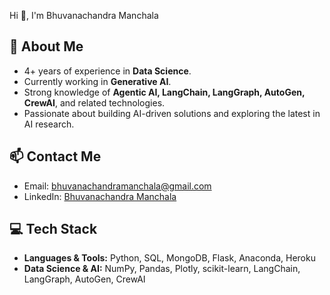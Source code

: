  Hi 👋, I'm Bhuvanachandra Manchala

## 💫 About Me
- 4+ years of experience in **Data Science**.  
- Currently working in **Generative AI**.  
- Strong knowledge of **Agentic AI, LangChain, LangGraph, AutoGen, CrewAI**, and related technologies.  
- Passionate about building AI-driven solutions and exploring the latest in AI research.  

## 📫 Contact Me
- Email: bhuvanachandramanchala@gmail.com  
- LinkedIn: [Bhuvanachandra Manchala](https://www.linkedin.com/in/bhuvve/)  

## 💻 Tech Stack
- **Languages & Tools:** Python, SQL, MongoDB, Flask, Anaconda, Heroku  
- **Data Science & AI:** NumPy, Pandas, Plotly, scikit-learn, LangChain, LangGraph, AutoGen, CrewAI  
